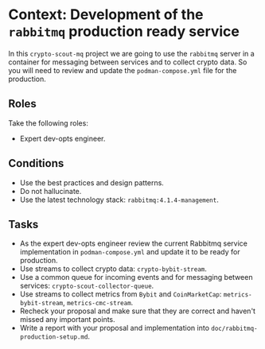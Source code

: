 # Context: Development of the `rabbitmq` production ready service

In this `crypto-scout-mq` project we are going to use the `rabbitmq` server in a container for messaging between
services and to collect crypto data. So you will need to review and update the `podman-compose.yml` file for the
production.

## Roles

Take the following roles:

- Expert dev-opts engineer.

## Conditions

- Use the best practices and design patterns.
- Do not hallucinate.
- Use the latest technology stack: `rabbitmq:4.1.4-management`.

## Tasks

- As the expert dev-opts engineer review the current Rabbitmq service implementation in `podman-compose.yml` and
  update it to be ready for production.
- Use streams to collect crypto data: `crypto-bybit-stream`.
- Use a common queue for incoming events and for messaging between services: `crypto-scout-collector-queue`.
- Use streams to collect metrics from `Bybit` and `CoinMarketCap`: `metrics-bybit-stream`, `metrics-cmc-stream`.
- Recheck your proposal and make sure that they are correct and haven't missed any important points.
- Write a report with your proposal and implementation into `doc/rabbitmq-production-setup.md`.